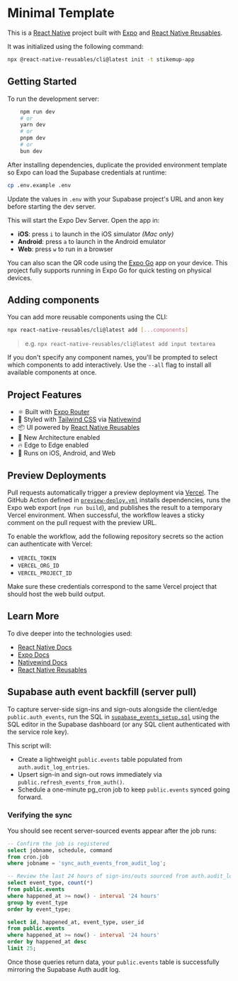 # Minimal Template

This is a [React Native](https://reactnative.dev/) project built with [Expo](https://expo.dev/) and [React Native Reusables](https://reactnativereusables.com).

It was initialized using the following command:

```bash
npx @react-native-reusables/cli@latest init -t stikemup-app
```

## Getting Started

To run the development server:

```bash
    npm run dev
    # or
    yarn dev
    # or
    pnpm dev
    # or
    bun dev
```

After installing dependencies, duplicate the provided environment template so Expo can load the Supabase credentials at runtime:

```bash
cp .env.example .env
```

Update the values in `.env` with your Supabase project's URL and anon key before starting the dev server.

This will start the Expo Dev Server. Open the app in:

- **iOS**: press `i` to launch in the iOS simulator _(Mac only)_
- **Android**: press `a` to launch in the Android emulator
- **Web**: press `w` to run in a browser

You can also scan the QR code using the [Expo Go](https://expo.dev/go) app on your device. This project fully supports running in Expo Go for quick testing on physical devices.

## Adding components

You can add more reusable components using the CLI:

```bash
npx react-native-reusables/cli@latest add [...components]
```

> e.g. `npx react-native-reusables/cli@latest add input textarea`

If you don't specify any component names, you'll be prompted to select which components to add interactively. Use the `--all` flag to install all available components at once.

## Project Features

- ⚛️ Built with [Expo Router](https://expo.dev/router)
- 🎨 Styled with [Tailwind CSS](https://tailwindcss.com/) via [Nativewind](https://www.nativewind.dev/)
- 📦 UI powered by [React Native Reusables](https://github.com/founded-labs/react-native-reusables)
- 🚀 New Architecture enabled
- 🔥 Edge to Edge enabled
- 📱 Runs on iOS, Android, and Web

## Preview Deployments

Pull requests automatically trigger a preview deployment via [Vercel](https://vercel.com/). The GitHub Action defined in [`preview-deploy.yml`](.github/workflows/preview-deploy.yml) installs dependencies, runs the Expo web export (`npm run build`), and publishes the result to a temporary Vercel environment. When successful, the workflow leaves a sticky comment on the pull request with the preview URL.

To enable the workflow, add the following repository secrets so the action can authenticate with Vercel:

- `VERCEL_TOKEN`
- `VERCEL_ORG_ID`
- `VERCEL_PROJECT_ID`

Make sure these credentials correspond to the same Vercel project that should host the web build output.

## Learn More

To dive deeper into the technologies used:

- [React Native Docs](https://reactnative.dev/docs/getting-started)
- [Expo Docs](https://docs.expo.dev/)
- [Nativewind Docs](https://www.nativewind.dev/)
- [React Native Reusables](https://reactnativereusables.com)

## Supabase auth event backfill (server pull)

To capture server-side sign-ins and sign-outs alongside the client/edge `public.auth_events`, run the SQL in [`supabase_events_setup.sql`](./supabase_events_setup.sql) using the SQL editor in the Supabase dashboard (or any SQL client authenticated with the service role key).

This script will:

- Create a lightweight `public.events` table populated from `auth.audit_log_entries`.
- Upsert sign-in and sign-out rows immediately via `public.refresh_events_from_auth()`.
- Schedule a one-minute pg_cron job to keep `public.events` synced going forward.

### Verifying the sync

You should see recent server-sourced events appear after the job runs:

```sql
-- Confirm the job is registered
select jobname, schedule, command
from cron.job
where jobname = 'sync_auth_events_from_audit_log';

-- Review the last 24 hours of sign-ins/outs sourced from auth.audit_log_entries
select event_type, count(*)
from public.events
where happened_at >= now() - interval '24 hours'
group by event_type
order by event_type;

select id, happened_at, event_type, user_id
from public.events
where happened_at >= now() - interval '24 hours'
order by happened_at desc
limit 25;
```

Once those queries return data, your `public.events` table is successfully mirroring the Supabase Auth audit log.
